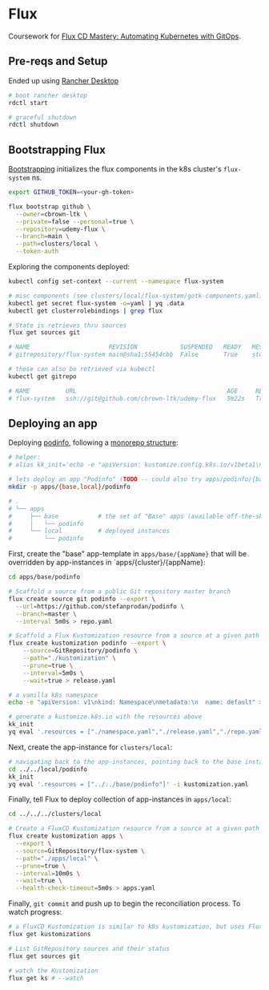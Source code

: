 # Flux

Coursework for [Flux CD Mastery: Automating Kubernetes with GitOps](https://www.udemy.com/course/flux-cd-mastery-automating-kubernetes-with-gitops/).

## Pre-reqs and Setup

Ended up using [Rancher Desktop](https://docs.rancherdesktop.io/references/rdctl-command-reference/#rdctl-start)

```sh
# boot rancher desktop
rdctl start

# graceful shutdown
rdctl shutdown
```

## Bootstrapping Flux

[Bootstrapping](https://fluxcd.io/flux/installation/bootstrap/github/#github-pat) initializes the flux components in the k8s cluster's `flux-system` ns.

```sh
export GITHUB_TOKEN=<your-gh-token>

flux bootstrap github \
  --owner=cbrown-ltk \
  --private=false --personal=true \
  --repository=udemy-flux \
  --branch=main \
  --path=clusters/local \
  --token-auth
```

Exploring the components deployed:

```sh
kubectl config set-context --current --namespace flux-system

# misc components (see clusters/local/flux-system/gotk-components.yaml)
kubectl get secret flux-system -o=yaml | yq .data
kubectl get clusterrolebindings | grep flux

# State is retrieves thru sources
flux get sources git

# NAME                     	REVISION          	SUSPENDED	READY	MESSAGE
# gitrepository/flux-system	main@sha1:55454cbb	False    	True 	stored artifact for revision 'main@sha1:55454cbb'

# these can also be retrieved via kubectl
kubectl get gitrepo

# NAME          URL                                          AGE     READY   STATUS
# flux-system   ssh://git@github.com/cbrown-ltk/udemy-flux   5m22s   True    stored artifact for revision 'main@sha1:2e1b73b26a6c2f0fd39de6542df9172ccb65d7c4'
```

## Deploying an app

Deploying [podinfo](https://github.com/stefanprodan/podinfo), following a [monorepo structure](https://fluxcd.io/flux/guides/repository-structure/):

```sh
# helper:
# alias kk_init='echo -e "apiVersion: kustomize.config.k8s.io/v1beta1\nkind: Kustomization\nresources:\n  - ./deployment.yaml\n" > kustomization.yaml'

# lets deploy an app "Podinfo" (TODO -- could also try apps/podinfo/{base,local,env1})
mkdir -p apps/{base,local}/podinfo

# .
# └── apps
#     ├── base           # the set of "Base" apps (available off-the-shelf)
#     │   └── podinfo
#     └── local          # deployed instances
#         └── podinfo
```

First, create the "base" app-template in `apps/base/{appName}` that will be overridden by app-instances in `apps/{cluster}/{appName}:

```sh
cd apps/base/podinfo

# Scaffold a source from a public Git repository master branch
flux create source git podinfo --export \
  --url=https://github.com/stefanprodan/podinfo \
  --branch=master \
  --interval 5m0s > repo.yaml

# Scaffold a Flux Kustomization resource from a source at a given path
flux create kustomization podinfo --export \
    --source=GitRepository/podinfo \
    --path="./kustomization" \
    --prune=true \
    --interval=5m0s \
    --wait=true > release.yaml

# a vanilla k8s namespace
echo -e "apiVersion: v1\nkind: Namespace\nmetadata:\n  name: default" > namespace.yaml

# generate a kustomize.k8s.io with the resources above
kk_init
yq eval '.resources = ["./namespace.yaml","./release.yaml","./repo.yaml"]' -i kustomization.yaml
```

Next, create the app-instance for `clusters/local`:

```sh
# navigating back to the app-instances, pointing back to the base instance
cd ../../local/podinfo
kk_init
yq eval '.resources = ["../../base/podinfo"]' -i kustomization.yaml
```

Finally, tell Flux to deploy collection of app-instances in `apps/local`:

```sh
cd ../../../clusters/local

# Create a FluxCD Kustomization resource from a source at a given path
flux create kustomization apps \
  --export \
  --source=GitRepository/flux-system \
  --path="./apps/local" \
  --prune=true \
  --interval=10m0s \
  --wait=true \
  --health-check-timeout=5m0s > apps.yaml
```

Finally, `git commit` and push up to begin the reconciliation process. To watch progress:

```sh
# a FluxCD Kustomization is similar to k8s kustomization, but uses FluxCD concepts (e.g, gitrepository, oci, helmRelease, etc)
flux get kustomizations

# List GitRepository sources and their status
flux get sources git

# watch the Kustomization
flux get ks # --watch
```
